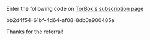 Enter the following code on [TorBox's subscription page](https://torbox.app/subscription)

bb2d4f54-61bf-4d64-af08-8db0a900485a

Thanks for the referral!
